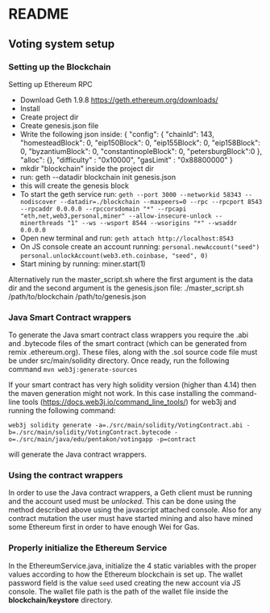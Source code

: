 # README

## Voting system setup

### Setting up the Blockchain

Setting up Ethereum RPC

 - Download Geth 1.9.8 https://geth.ethereum.org/downloads/
 - Install
 - Create project dir
 - Create genesis.json file
 - Write the following json inside:
    {
		"config": {
		"chainId": 143,
		"homesteadBlock": 0,
		"eip150Block": 0,
		"eip155Block": 0,
		"eip158Block": 0,
		"byzantiumBlock": 0,
		"constantinopleBlock": 0, 
		"petersburgBlock":0
		},
		"alloc": {},
		"difficulty" : "0x10000",
		"gasLimit"   : "0x88800000"
	}
 - mkdir "blockchain" inside the project dir
 - run: geth --datadir blockchain init genesis.json
 - this will create the genesis block
 - To start the geth service run:
	`geth --port 3000 --networkid 58343 --nodiscover --datadir=./blockchain --maxpeers=0 --rpc --rpcport 8543 --rpcaddr 0.0.0.0 --rpccorsdomain "*" --rpcapi "eth,net,web3,personal,miner" --allow-insecure-unlock --minerthreads "1" --ws --wsport 8544 --wsorigins "*" --wsaddr 0.0.0.0`
 - Open new terminal and run: `geth attach http://localhost:8543`
 - On JS console create an account running:
   `personal.newAccount("seed")`
   `personal.unlockAccount(web3.eth.coinbase, "seed", 0)`
 - Start mining by running: miner.start(1)
 
Alternatively run the master_script.sh where the first argument is the data dir and the second argument is the genesis.json file:
./master_script.sh /path/to/blockchain /path/to/genesis.json


### Java Smart Contract wrappers 

To generate the Java smart contract class wrappers you require the .abi and .bytecode files of the smart contract (which can be generated from remix
.ethereum.org). These files, along with the .sol source code file must be under src/main/solidity directory.
Once ready, run the following command `mvn web3j:generate-sources`

If your smart contract has very high solidity version (higher than 4.14) then the maven generation might not work. In this case installing the
 command-line tools (https://docs.web3j.io/command_line_tools/) for web3j and running the following command:
 
 `web3j solidity generate -a=./src/main/solidity/VotingContract.abi -b=./src/main/solidity/VotingContract.bytecode -o=./src/main/java/edu/pentakon/votingapp -p=contract`

will generate the Java contract wrappers.

### Using the contract wrappers

In order to use the Java contract wrappers, a Geth client must be running and the account used must be *unlocked*. This can be done using the method
described above using the javascript attached console. Also for any contract mutation the user must have started mining and also have mined some Ethereum
first in order to have enough Wei for Gas.

### Properly initialize the Ethereum Service
In the EthereumService.java, initialize the 4 static variables with the proper values according to how the Ethereum blockchain is set up. The
 wallet password field is the value `seed` used creating the new account via JS console. The wallet file path is the path of the wallet file inside
  the **blockchain/keystore** directory.
